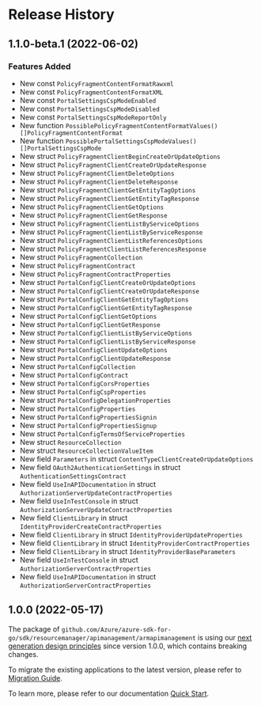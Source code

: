 # Release History

## 1.1.0-beta.1 (2022-06-02)
### Features Added

- New const `PolicyFragmentContentFormatRawxml`
- New const `PolicyFragmentContentFormatXML`
- New const `PortalSettingsCspModeEnabled`
- New const `PortalSettingsCspModeDisabled`
- New const `PortalSettingsCspModeReportOnly`
- New function `PossiblePolicyFragmentContentFormatValues() []PolicyFragmentContentFormat`
- New function `PossiblePortalSettingsCspModeValues() []PortalSettingsCspMode`
- New struct `PolicyFragmentClientBeginCreateOrUpdateOptions`
- New struct `PolicyFragmentClientCreateOrUpdateResponse`
- New struct `PolicyFragmentClientDeleteOptions`
- New struct `PolicyFragmentClientDeleteResponse`
- New struct `PolicyFragmentClientGetEntityTagOptions`
- New struct `PolicyFragmentClientGetEntityTagResponse`
- New struct `PolicyFragmentClientGetOptions`
- New struct `PolicyFragmentClientGetResponse`
- New struct `PolicyFragmentClientListByServiceOptions`
- New struct `PolicyFragmentClientListByServiceResponse`
- New struct `PolicyFragmentClientListReferencesOptions`
- New struct `PolicyFragmentClientListReferencesResponse`
- New struct `PolicyFragmentCollection`
- New struct `PolicyFragmentContract`
- New struct `PolicyFragmentContractProperties`
- New struct `PortalConfigClientCreateOrUpdateOptions`
- New struct `PortalConfigClientCreateOrUpdateResponse`
- New struct `PortalConfigClientGetEntityTagOptions`
- New struct `PortalConfigClientGetEntityTagResponse`
- New struct `PortalConfigClientGetOptions`
- New struct `PortalConfigClientGetResponse`
- New struct `PortalConfigClientListByServiceOptions`
- New struct `PortalConfigClientListByServiceResponse`
- New struct `PortalConfigClientUpdateOptions`
- New struct `PortalConfigClientUpdateResponse`
- New struct `PortalConfigCollection`
- New struct `PortalConfigContract`
- New struct `PortalConfigCorsProperties`
- New struct `PortalConfigCspProperties`
- New struct `PortalConfigDelegationProperties`
- New struct `PortalConfigProperties`
- New struct `PortalConfigPropertiesSignin`
- New struct `PortalConfigPropertiesSignup`
- New struct `PortalConfigTermsOfServiceProperties`
- New struct `ResourceCollection`
- New struct `ResourceCollectionValueItem`
- New field `Parameters` in struct `ContentTypeClientCreateOrUpdateOptions`
- New field `OAuth2AuthenticationSettings` in struct `AuthenticationSettingsContract`
- New field `UseInAPIDocumentation` in struct `AuthorizationServerUpdateContractProperties`
- New field `UseInTestConsole` in struct `AuthorizationServerUpdateContractProperties`
- New field `ClientLibrary` in struct `IdentityProviderCreateContractProperties`
- New field `ClientLibrary` in struct `IdentityProviderUpdateProperties`
- New field `ClientLibrary` in struct `IdentityProviderContractProperties`
- New field `ClientLibrary` in struct `IdentityProviderBaseParameters`
- New field `UseInTestConsole` in struct `AuthorizationServerContractProperties`
- New field `UseInAPIDocumentation` in struct `AuthorizationServerContractProperties`


## 1.0.0 (2022-05-17)

The package of `github.com/Azure/azure-sdk-for-go/sdk/resourcemanager/apimanagement/armapimanagement` is using our [next generation design principles](https://azure.github.io/azure-sdk/general_introduction.html) since version 1.0.0, which contains breaking changes.

To migrate the existing applications to the latest version, please refer to [Migration Guide](https://aka.ms/azsdk/go/mgmt/migration).

To learn more, please refer to our documentation [Quick Start](https://aka.ms/azsdk/go/mgmt).